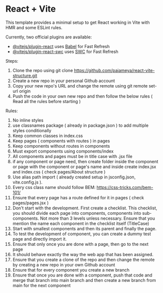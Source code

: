 # React + Vite

This template provides a minimal setup to get React working in Vite with HMR and some ESLint rules.

Currently, two official plugins are available:

- [@vitejs/plugin-react](https://github.com/vitejs/vite-plugin-react/blob/main/packages/plugin-react/README.md) uses [Babel](https://babeljs.io/) for Fast Refresh
- [@vitejs/plugin-react-swc](https://github.com/vitejs/vite-plugin-react-swc) uses [SWC](https://swc.rs/) for Fast Refresh

Steps:

1. Clone the repo using git clone https://github.com/paiameya/react-vite-structure.git
2. Create a new repo in your personal Github account
3. Copy your new repo's URL and change the remote using git remote set-url origin
4. Push the code in your own new repo and then follow the below rules ( Read all the rules before starting )

Rules:

1. No inline styles
2. use classnames package ( already in package.json ) to add multiple styles conditionally
3. Keep common classes in index.css
4. Keep pages ( components with routes ) in pages
5. Keep components without routes in components
6. Must export components using components/index
7. All components and pages must be in title case with .jsx file
8. if any component or page need, then create folder inside the component or page with the component or page's name and inside create index.jsx and index.css ( check pages/About structure )
9. Use alias path import ( already created setup in jsconfig.json, vite.config.js ).
10. Every css class name should follow BEM: https://css-tricks.com/bem-101/
11. Ensure that every page has a route defined for it in pages ( check pages/pages.jsx )
12. Don't start with the development. First create a checklist. This checklist, you should divide each page into components, components into sub-components. Not more than 3 levels unless necessary. Ensure that you mention the name each component in the checklist itself (TitleCase)
13. Start with smallest components and then its parent and finally the page.
14. To test the development of component, you can create a dummy test page and directly import it.
15. Ensure that only once you are done with a page, then go to the next page
16. It should behave exactly the way the web app that has been assigned.
17. Ensure that you create a clone of the repo and then change the remote by creating a new repo in your own Github account
18. Ensure that for every component you create a new branch
19. Ensure that once you are done with a component, push that code and merge that branch into main branch and then create a new branch from main for the next component
